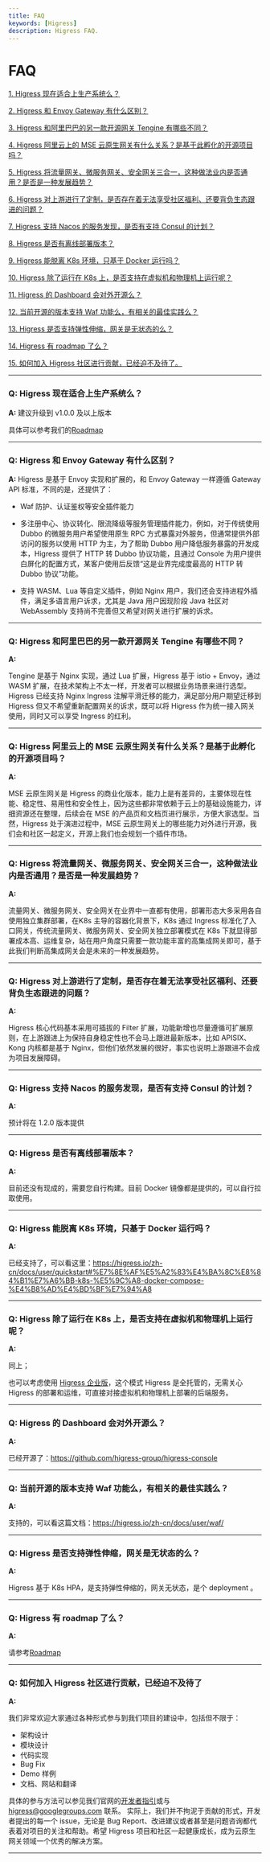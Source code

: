 ```yaml
---
title: FAQ
keywords: [Higress]
description: Higress FAQ.
---
```


# FAQ

<a href="#1" target="_self">1. Higress 现在适合上生产系统么？</a>
<br/>

<a href="#2" target="_self">2. Higress 和 Envoy Gateway 有什么区别？</a>
<br/>

<a href="#3" target="_self">3. Higress 和阿里巴巴的另一款开源网关 Tengine 有哪些不同？</a>
<br/>

<a href="#4" target="_self">4. Higress 阿里云上的 MSE 云原生网关有什么关系？是基于此孵化的开源项目吗？</a>
<br/>

<a href="#5" target="_self">5. Higress 将流量网关、微服务网关、安全网关三合一，这种做法业内是否通用？是否是一种发展趋势？</a>
<br/>

<a href="#6" target="_self">6. Higress 对上游进行了定制，是否存在着无法享受社区福利、还要背负生态跟进的问题？</a>
<br/>

<a href="#7" target="_self">7. Higress 支持 Nacos 的服务发现，是否有支持 Consul 的计划？</a>
<br/>

<a href="#8" target="_self">8. Higress 是否有离线部署版本？</a>
<br/>

<a href="#9" target="_self">9. Higress 能脱离 K8s 环境，只基于 Docker 运行吗？</a>
<br/>

<a href="#10" target="_self">10. Higress 除了运行在 K8s 上，是否支持在虚拟机和物理机上运行呢？ </a>
<br/>

<a href="#11" target="_self">11. Higress 的 Dashboard 会对外开源么？</a>
<br/>

<a href="#12" target="_self">12. 当前开源的版本支持 Waf 功能么，有相关的最佳实践么？</a>
<br/>

<a href="#13" target="_self">13. Higress 是否支持弹性伸缩，网关是无状态的么？</a>
<br/>

<a href="#14" target="_self">14. Higress 有 roadmap 了么？</a>
<br/>

<a href="#15" target="_self">15. 如何加入 Higress 社区进行贡献，已经迫不及待了。</a>
<br/>

********
<h3 id='1'>Q: Higress 现在适合上生产系统么？</h3>

**A:** 
建议升级到 v1.0.0 及以上版本

具体可以参考我们的[Roadmap](./roadmap.md)

********

<h3 id='2'>Q: Higress 和 Envoy Gateway 有什么区别？</h3>

**A:** 
Higress 是基于 Envoy 实现和扩展的，和 Envoy Gateway 一样遵循 Gateway API 标准，不同的是，还提供了：

- Waf 防护、认证鉴权等安全插件能力
 
- 多注册中心、协议转化、限流降级等服务管理插件能力，例如，对于传统使用 Dubbo 的微服务用户希望使用原生 RPC 方式暴露对外服务，但通常提供外部访问的服务以使用 HTTP 为主，为了帮助 Dubbo 用户降低服务暴露的开发成本，Higress 提供了 HTTP 转 Dubbo 协议功能，且通过 Console 为用户提供白屏化的配置方式，某客户使用后反馈“这是业界完成度最高的 HTTP 转 Dubbo 协议”功能。
 
- 支持 WASM、Lua 等自定义插件，例如 Nginx 用户，我们还会支持进程外插件，满足多语言用户诉求，尤其是 Java 用户因现阶段 Java 社区对 WebAssembly 支持尚不完善但又希望对网关进行扩展的诉求。
 
********

<h3 id='3'>Q: Higress 和阿里巴巴的另一款开源网关 Tengine 有哪些不同？</h3>

**A:** 

Tengine 是基于 Nginx 实现，通过 Lua 扩展，Higress 基于 istio + Envoy，通过 WASM 扩展，在技术架构上不太一样，开发者可以根据业务场景来进行选型。Higress 已经支持 Nginx Ingress 注解平滑迁移的能力，满足部分用户期望迁移到 Higress 但又不希望重新配置网关的诉求，既可以将 Higress 作为统一接入网关使用，同时又可以享受 Ingress 的红利。
 
********

<h3 id='4'>Q: Higress 阿里云上的 MSE 云原生网关有什么关系？是基于此孵化的开源项目吗？</h3>

**A:** 

MSE 云原生网关是 Higress 的商业化版本，能力上是有差异的，主要体现在性能、稳定性、易用性和安全性上，因为这些都非常依赖于云上的基础设施能力，详细资源还在整理，后续会在 MSE 的产品页和文档页进行展示，方便大家选型。当然，Higress 处于演进过程中，MSE 云原生网关上的哪些能力对外进行开源，我们会和社区一起定义，开源上我们也会规划一个插件市场。

********

<h3 id='5'>Q: Higress 将流量网关、微服务网关、安全网关三合一，这种做法业内是否通用？是否是一种发展趋势？</h3>

**A:** 

流量网关、微服务网关、安全网关在业界中一直都有使用，部署形态大多采用各自使用独立集群部署，在K8s 主导的容器化背景下，K8s 通过 Ingress 标准化了入口网关，传统流量网关、微服务网关、安全网关独立部署模式在 K8s 下就显得部署成本高、运维复杂，站在用户角度只需要一款功能丰富的高集成网关即可，基于此我们判断高集成网关会是未来的一种发展趋势。

********

<h3 id='6'>Q: Higress 对上游进行了定制，是否存在着无法享受社区福利、还要背负生态跟进的问题？</h3>

**A:** 

Higress 核心代码基本采用可插拔的 Filter 扩展，功能新增也尽量遵循可扩展原则，在上游跟进上为保持自身稳定性也不会马上跟进最新版本，比如 APISIX、Kong 内核都是基于 Nginx，但他们依然发展的很好，事实也说明上游跟进不会成为项目发展障碍。

********

<h3 id='7'>Q: Higress 支持 Nacos 的服务发现，是否有支持 Consul 的计划？</h3>

**A:** 

预计将在 1.2.0 版本提供

********

<h3 id='8'>Q: Higress 是否有离线部署版本？</h3>

**A:** 

目前还没有现成的，需要您自行构建。目前 Docker 镜像都是提供的，可以自行拉取使用。

********

<h3 id='9'>Q: Higress 能脱离 K8s 环境，只基于 Docker 运行吗？</h3>

**A:** 

已经支持了，可以看这里：https://higress.io/zh-cn/docs/user/quickstart#%E7%8E%AF%E5%A2%83%E4%BA%8C%E8%84%B1%E7%A6%BB-k8s-%E5%9C%A8-docker-compose-%E4%B8%AD%E4%BD%BF%E7%94%A8

********

<h3 id='10'>Q: Higress 除了运行在 K8s 上，是否支持在虚拟机和物理机上运行呢？</h3>

**A:** 

同上；

也可以考虑使用 [Higress 企业版](https://www.aliyun.com/product/aliware/mse?spm=higress-website.topbar.0.0.0)，这个模式 Higress 是全托管的，无需关心 Higress 的部署和运维，可直接对接虚拟机和物理机上部署的后端服务。

********

<h3 id='11'>Q: Higress 的 Dashboard 会对外开源么？</h3>

**A:** 

已经开源了：https://github.com/higress-group/higress-console

********

<h3 id='12'>Q: 当前开源的版本支持 Waf 功能么，有相关的最佳实践么？</h3>

**A:** 

支持的，可以看这篇文档：https://higress.io/zh-cn/docs/user/waf/

********

<h3 id='13'>Q: Higress 是否支持弹性伸缩，网关是无状态的么？</h3>

**A:** 

Higress 基于 K8s HPA，是支持弹性伸缩的，网关无状态，是个 deployment 。

********

<h3 id='14'>Q: Higress 有 roadmap 了么？</h3>

**A:** 

请参考[Roadmap](./roadmap.md)

********

<h3 id='15'>Q: 如何加入 Higress 社区进行贡献，已经迫不及待了 </h3>

**A:** 

我们非常欢迎大家通过各种形式参与到我们项目的建设中，包括但不限于：

- 架构设计
- 模块设计
- 代码实现
- Bug Fix
- Demo 样例
- 文档、网站和翻译
 
具体的参与方法可以参见我们官网的[开发者指引](../developers/guide_dev.md)或与 higress@googlegroups.com 联系。
实际上，我们并不拘泥于贡献的形式，开发者提出的每一个 issue，无论是 Bug Report、改进建议或者甚至是问题咨询都代表着对项目的关注和帮助。希望 Higress 项目和社区一起健康成长，成为云原生网关领域一个优秀的解决方案。

********
